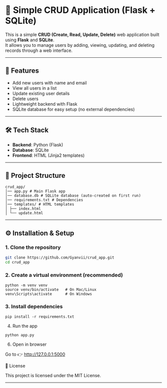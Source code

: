 # 📝 Simple CRUD Application (Flask + SQLite)

This is a simple **CRUD (Create, Read, Update, Delete)** web application built using **Flask** and **SQLite**.  
It allows you to manage users by adding, viewing, updating, and deleting records through a web interface.

---

## 🚀 Features
- Add new users with name and email
- View all users in a list
- Update existing user details
- Delete users
- Lightweight backend with Flask
- SQLite database for easy setup (no external dependencies)

---

## 🛠️ Tech Stack
- **Backend**: Python (Flask)
- **Database**: SQLite
- **Frontend**: HTML (Jinja2 templates)

---

## 📂 Project Structure
```
crud_app/
│── app.py # Main Flask app
│── database.db # SQLite database (auto-created on first run)
│── requirements.txt # Dependencies
│── templates/ # HTML templates
│ ├── index.html
│ └── update.html
```
---

## ⚙️ Installation & Setup

### 1. Clone the repository
```bash
git clone https://github.com/Gyanvii/crud_app.git
cd crud_app
```
### 2. Create a virtual environment (recommended)
```
python -m venv venv
source venv/bin/activate   # On Mac/Linux
venv\Scripts\activate      # On Windows
```

### 3. Install dependencies
```
pip install -r requirements.txt
```

4. Run the app
```
python app.py
```

6. Open in browser

Go to 👉 http://127.0.0.1:5000


📜 License

This project is licensed under the MIT License.


---
